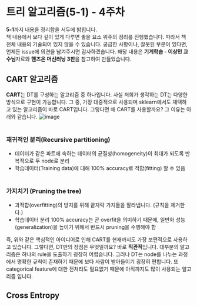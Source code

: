 # 트리 알고리즘(5-1) - 4주차
**5-1**까지 내용을 정리함을 서두에 밝힙니다.<br>
책 내용에서 보다 깊이 있게 다루면 좋을 요소 위주의 정리를 진행했습니다. 따라서 책 전체 내용의 기술되어 있지 않을 수 있습니다. 궁금한 사항이나, 잘못된 부분이 있다면, 언제든 issue에 의견을 남겨주시면 감사하겠습니다. 해당 내용은 **기계학습  - 이상민 교수님**자료와 **핸즈온 머신러닝 3판**을 참고하여 만들었습니다.

## CART 알고리즘
**CART**는 DT를 구성하는 알고리즘 중 하나입니다. 사실 저희가 생각하는 DT는 다양한 방식으로 구현이 가능합니다. 그 중, 가장 대중적으로 사용되며 sklearn에서도 채택하고 있는 알고리즘이 바로 CART입니다. 그렇다면 왜 CART를 사용할까요? 그 이유는 아래와 같습니다.
![image](https://github.com/kw-chi-community/CHIC_24_machine-learning-study/assets/48356954/84b3f394-36df-41dd-9723-86d2d7aaab6e)
<br><br>

### 재귀적인 분리(Recursive partitioning)
- 데이터가 같은 파트에 속하는 데이터의 균질성(homogeneity)이 최대가 되도록 반
복적으로 두 node로 분리
- 학습데이터(Training data)에 대해 100% accuracy로 적합(fitting) 할 수 있음
<br><br>
### 가지치기 (Pruning the tree)
- 과적합(overfitting)의 방지를 위해 끝자락 가지들을 잘라냅니다. (규칙을 제거한다.)
- 학습데이터 분리 100% accuracy는 곧 overfit을 의미하기 때문에, 일반화 성능
(generalization)을 높이기 위해서 반드시 pruning을 수행해야 함

즉, 위와 같은 핵심적인 아이디어로 인해 CART를 현재까지도 가장 보편적으로 사용하고 있습니다. 그렇다면, DT만의 장점은 무엇일까요? 바로 **직관적**입니다.
대부분의 알고리즘은 하나의 rule을 도출하기 굉장히 어렵습니다. 그러나 DT는 node를 나누는 과정에서 명확한 규칙이 존재하기 때문에 보다 사람이 받아들이기 굉장히 편합니다. 또 categorical feature에 대한 전처리도 필요없기 때문에 아직까지도 많이 사용되는 알고리즘 입니다.
## Cross Entropy
